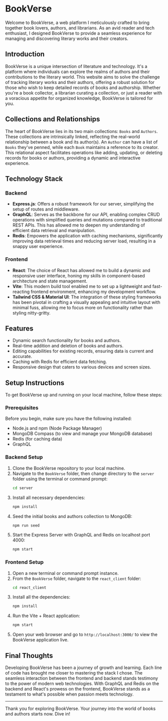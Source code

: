 # BookVerse

Welcome to BookVerse, a web platform I meticulously crafted to bring together book lovers, authors, and librarians. As an avid reader and tech enthusiast, I designed BookVerse to provide a seamless experience for managing and discovering literary works and their creators.

## Introduction

BookVerse is a unique intersection of literature and technology. It's a platform where individuals can explore the realms of authors and their contributions to the literary world. This website aims to solve the challenge of tracking literary works and their authors, offering a robust solution for those who wish to keep detailed records of books and authorship. Whether you're a book collector, a librarian curating a collection, or just a reader with a voracious appetite for organized knowledge, BookVerse is tailored for you.

## Collections and Relationships

The heart of BookVerse lies in its two main collections: `Books` and `Authors`. These collections are intrinsically linked, reflecting the real-world relationship between a book and its author(s). An `Author` can have a list of `Books` they've penned, while each `Book` maintains a reference to its creator. This relational aspect facilitates operations like adding, updating, or deleting records for books or authors, providing a dynamic and interactive experience.

## Technology Stack

### Backend

- **Express.js**: Offers a robust framework for our server, simplifying the setup of routes and middleware.
- **GraphQL**: Serves as the backbone for our API, enabling complex CRUD operations with simplified queries and mutations compared to traditional REST APIs. This has allowed me to deepen my understanding of efficient data retrieval and manipulation.
- **Redis**: Empowers the application with caching mechanisms, significantly improving data retrieval times and reducing server load, resulting in a snappy user experience.

### Frontend

- **React**: The choice of React has allowed me to build a dynamic and responsive user interface, honing my skills in component-based architecture and state management.
- **Vite**: This modern build tool enabled me to set up a lightweight and fast-reacting frontend environment, enhancing my development workflow.
- **Tailwind CSS & Material UI**: The integration of these styling frameworks has been pivotal in crafting a visually appealing and intuitive layout with minimal fuss, allowing me to focus more on functionality rather than styling nitty-gritty.

## Features

- Dynamic search functionality for books and authors.
- Real-time addition and deletion of books and authors.
- Editing capabilities for existing records, ensuring data is current and accurate.
- Caching with Redis for efficient data fetching.
- Responsive design that caters to various devices and screen sizes.

## Setup Instructions

To get BookVerse up and running on your local machine, follow these steps:

### Prerequisites
Before you begin, make sure you have the following installed:
- Node.js and npm (Node Package Manager)
- MongoDB Compass (to view and manage your MongoDB database)
- Redis (for caching data)
- GraphQL

### Backend Setup
1. Clone the BookVerse repository to your local machine.
2. Navigate to the `BookVerse` folder, then change directory to the `server` folder using the terminal or command prompt:
    ```sh
    cd server
    ```
3. Install all necessary dependencies:
    ```sh
    npm install
    ```
4. Seed the initial books and authors collection to MongoDB:
    ```sh
    npm run seed
    ```
5. Start the Express Server with GraphQL and Redis on localhost port 4000:
    ```sh
    npm start
    ```

### Frontend Setup
1. Open a new terminal or command prompt instance.
2. From the `BookVerse` folder, navigate to the `react_client` folder:
    ```sh
    cd react_client
    ```
3. Install all the dependencies:
    ```sh
    npm install
    ```
4. Run the Vite + React application:
    ```sh
    npm start
    ```
5. Open your web browser and go to `http://localhost:3000/` to view the BookVerse application live.


## Final Thoughts

Developing BookVerse has been a journey of growth and learning. Each line of code has brought me closer to mastering the stack I chose. The seamless interaction between the frontend and backend stands testimony to the power of modern web technologies. With GraphQL and Redis on the backend and React's prowess on the frontend, BookVerse stands as a testament to what's possible when passion meets technology.

---

Thank you for exploring BookVerse. Your journey into the world of books and authors starts now. Dive in!

